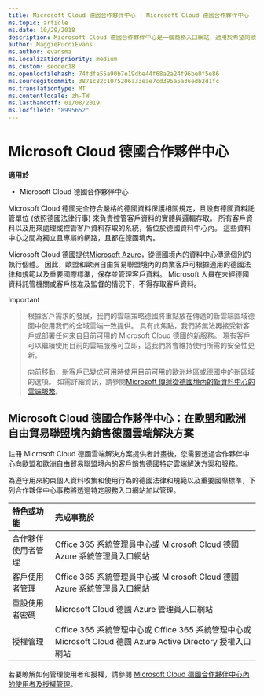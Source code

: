 ```yaml
---
title: Microsoft Cloud 德國合作夥伴中心 | Microsoft Cloud 德國合作夥伴中心
ms.topic: article
ms.date: 10/29/2018
description: Microsoft Cloud 德國合作夥伴中心是一個商務入口網站，適用於希望向歐盟和歐洲自由貿易聯盟境內客戶提供 Microsoft Cloud 解決方案的 Microsoft 合作夥伴。
author: MaggiePucciEvans
ms.author: evansma
ms.localizationpriority: medium
ms.custom: seodec18
ms.openlocfilehash: 74fdfa55a90b7e19dbe44f68a2a24f96be0f5e86
ms.sourcegitcommit: 3871c82c1075206a33eae7cd395a5a36edb2d1fc
ms.translationtype: MT
ms.contentlocale: zh-TW
ms.lasthandoff: 01/08/2019
ms.locfileid: "8995652"
---
```

# <a name="partner-center-for-microsoft-cloud-germany"></a>Microsoft Cloud 德國合作夥伴中心

**適用於**

-  Microsoft Cloud 德國合作夥伴中心

Microsoft Cloud 德國完全符合嚴格的德國資料保護相關規定，且設有德國資料託管單位 (依照德國法律行事) 來負責控管客戶資料的實體與邏輯存取。 所有客戶資料以及用來處理或控管客戶資料存取的系統，皆位於德國資料中心內。 這些資料中心之間為獨立且專屬的網路，且都在德國境內。

Microsoft Cloud 德國提供[Microsoft Azure](https://go.microsoft.com/fwlink/?linkid=847992)，從德國境內的資料中心傳遞個別的執行個體。 因此，歐盟和歐洲自由貿易聯盟境內的商業客戶可根據適用的德國法律和規範以及重要國際標準，保存並管理客戶資料。 Microsoft 人員在未經德國資料託管機關或客戶核准及監督的情況下，不得存取客戶資料。

> [!IMPORTANT]

> 根據客戶需求的發展，我們的雲端策略德國將重點放在傳遞的新雲端區域德國中使用我們的全域雲端一致提供。 具有此焦點，我們將無法再接受新客戶或部署任何來自目前可用的 Microsoft Cloud 德國的新服務。 現有客戶可以繼續使用目前的雲端服務可立即，這我們將會維持使用所需的安全性更新。 
> 
> 向前移動，新客戶已變成可用時使用目前可用的歐洲地區或德國中的新區域的選項。 如需詳細資訊，請參閱[Microsoft 傳遞從德國境內的新資料中心的雲端服務](https://news.microsoft.com/europe/2018/08/31/microsoft-to-deliver-cloud-services-from-new-datacentres-in-germany-in-2019-to-meet-evolving-customer-needs/)。 


## <a name="partner-center-for-microsoft-cloud-germany-selling-german-cloud-solutions-in-eu-and-efta"></a>Microsoft Cloud 德國合作夥伴中心：在歐盟和歐洲自由貿易聯盟境內銷售德國雲端解決方案

註冊 Microsoft Cloud 德國雲端解決方案提供者計畫後，您需要透過合作夥伴中心向歐盟和歐洲自由貿易聯盟境內的客戶銷售德國特定雲端解決方案和服務。 

為遵守用來約束個人資料收集和使用行為的德國法律和規範以及重要國際標準，下列合作夥伴中心事務將透過特定服務入口網站加以管理。 

特色或功能 | 完成事務於
:--- | :---
合作夥伴使用者管理 | Office 365 系統管理員中心或 Microsoft Cloud 德國 Azure 系統管理員入口網站
客戶使用者管理 | Office 365 系統管理員中心或 Microsoft Cloud 德國 Azure 系統管理員入口網站
重設使用者密碼 | Microsoft Cloud 德國 Azure 管理員入口網站
授權管理 | Office 365 系統管理中心或 Office 365 系統管理中心或 Microsoft Cloud 德國 Azure Active Directory 授權入口網站


若要瞭解如何管理使用者和授權，請參閱 [Microsoft Cloud 德國合作夥伴中心內的使用者及授權管理](user-management-in-partner-center-for-microsoft-cloud-germany.md)。


